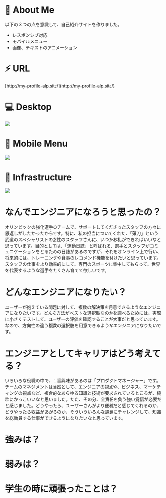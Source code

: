 # :football: About Me
以下の３つの点を意識して、自己紹介サイトを作りました。

- レスポンシブ対応  
- モバイルメニュー  
- 画像、テキストのアニメーション

# ⚡️ URL
[http://my-profile-alp.site/](http://my-profile-alp.site/)

# :computer: Desktop
![](https://media.giphy.com/media/9Xdln8SYDKXWOL9Lw9/giphy.gif)

# 📱 Mobile Menu
![](https://media.giphy.com/media/2rpe9OQqk9kkhsqvhw/giphy.gif)

# 🎨 Infrastructure
![](https://user-images.githubusercontent.com/87218628/145961659-afda23f2-52c6-4ccb-a036-9a7ac687f1ce.jpg)


# なんでエンジニアになろうと思ったの？
オリンピックの強化選手のチームで、サポートしてくださったスタッフの方々に恩返しがしたかったからです。特に、私の担当についてくれた、「薙刀」という武道のスペシャリストの女性のスタッフさんに、いつかお礼ができればいいなと思っています。目的としては、「運動日誌」と呼ばれる、選手とスタッフがコミュニケーションをとるための日誌があるのですが、それをオンライン上で行い、将来的には、トレーニングや食事のレコメンド機能を付けたいと思っています。スタッフの仕事をより効率的にして、専門のスポーツに集中してもらって、世界を代表するような選手をたくさん育てて欲しいです。

# どんなエンジニアになりたい？
ユーザーが抱えている問題に対して、複数の解決策を用意できるようなエンジニアになりたいです。どんな方法がベストな選択肢なのかを調べるためには、実際に小さくテストして、ユーザーの評価を確認することが大事だと思っています。なので、方向性の違う複数の選択肢を用意できるようなエンジニアになりたいです。

# エンジニアとしてキャリアはどう考えてる？
いろいろな役職の中で、１番興味があるのは「プロダクトマネージャー」です。チームのマネジメントは当然として、エンジニアの視点や、ビジネス、マーケティングの視点など、複合的なあらゆる知識と技術が要求されているところが、純粋にかっこいいなと思いました。たた、その分、全責任を負う強い覚悟が必要だと感じました。どうやったら、ユーザーさんがより便利だと感じてくれるのか、どうやったら収益があがるのか、そういういろんな課題にチャレンジして、知識を総動員する仕事ができるようになりたいなと思っています。


# 強みは？

# 弱みは？

# 学生の時に頑張ったことは？
